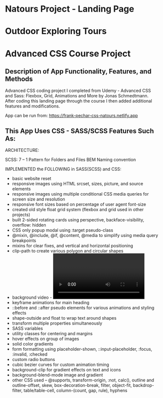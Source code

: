 # Natours Project - Landing Page
# Outdoor Exploring Tours 
# Advanced CSS Course Project
## Description of App Functionality, Features, and Methods

Advanced CSS coding project I completed from Udemy - Advanced CSS and Sass: Flexbox, Grid, Animations and More by Jonas Schmedtmann. After coding this landing page through the course I then added additional features and modifications.

App can be run from: https://frank-pechar-css-natours.netlify.app

## This App Uses CSS - SASS/SCSS Features Such As:

ARCHITECTURE:
 
SCSS: 7 – 1 Pattern for Folders and Files
BEM Naming convention 

IMPLEMENTED the FOLLOWING in SASS(SCSS) and CSS:

- basic website reset
- responsive images using HTML srcset, sizes, picture, and source elements
- responsive images using multiple conditional CSS media queries for screen size and resolution
- responsive font sizes based on percentage of user agent font-size
- created old style float grid system (flexbox and grid used in other projects)
- built 2-sided rotating cards using perspective, backface-visibility, overflow: hidden
- CSS only popup modal using :target pseudo-class
- @mixin, @include, @if, @content, @media to simplify using media query breakpoints
- mixins for clear fixes, and vertical and horizontal positioning 
- clip-path to create various polygon and circular shapes
- background video - <video> HTML element 
- keyframe animations for main heading
- ::before and ::after pseudo elements for various animations and styling effects
- shape-outside and float to wrap text around shapes
- transform multiple properties simultaneously
- SASS variables
- utility classes for centering and margins 
- hover effects on group of images
- solid color gradients
- form formatting using placeholder-shown, ::input-placeholder, :focus, :invalid, :checked
- custom radio buttons
- cubic bezier curves for custom animation timing
- background-clip for gradient effects on text and icons
- background-blend-mode image and gradient
- other CSS used – @supports, transform-origin, :not, calc(), outline and outline-offset, skew, box-decoration-break, filter, object-fit, backdrop-filter, table/table-cell, column-(count, gap, rule), hyphens 
  
